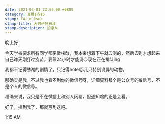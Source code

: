 ```yaml
---
date: 2021-06-01 23:05:00 +0800
category: 凌晨1点15
stamp: CA-inuksuk
stamp-title: 因努伊特石堆
stamp-description: 加拿大
---
```


<p>
晚上好

今天学校要求所有同学都要做核酸，我本来想着下午就去测的，然后去到才想起来自己昨天刚打过疫苗，要等24小时才能测😑现在正在排队ing

我都不记得锈湖的剧情了，只记得hotel那几只特别诡异的动物。

那确实是我。不过我也看不到你的微信号呀，详细资料那个是公众号的微信号，不是个人的微信号。

准确来说，我只是不在微信上和别人闲聊，但通知啥的还是会看。

好了，排到我了，那就写到这吧。


1:15 AM
</p>